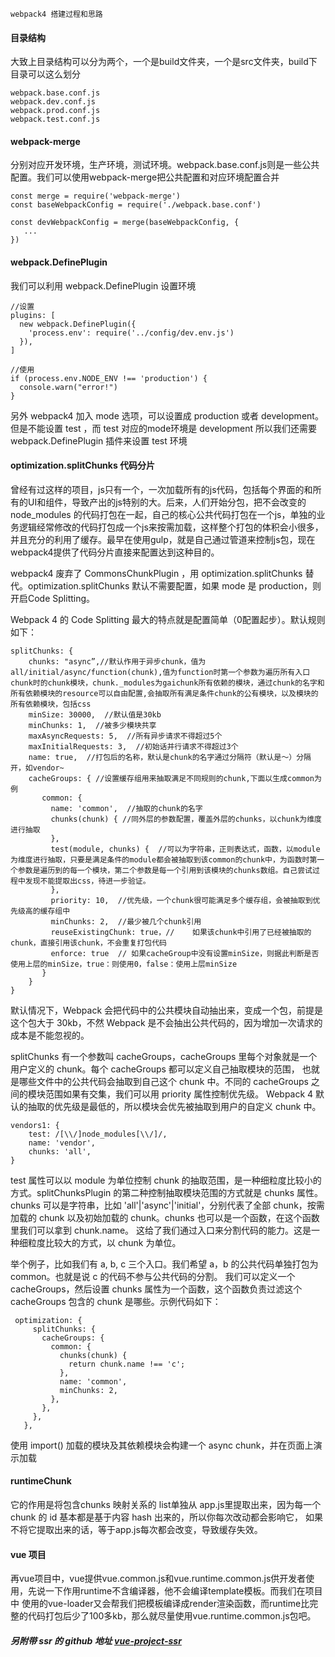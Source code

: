 
    webpack4 搭建过程和思路

#### 目录结构

 大致上目录结构可以分为两个，一个是build文件夹，一个是src文件夹，build下目录可以这么划分

    webpack.base.conf.js
    webpack.dev.conf.js
    webpack.prod.conf.js
    webpack.test.conf.js

#### webpack-merge

 分别对应开发环境，生产环境，测试环境。webpack.base.conf.js则是一些公共配置。我们可以使用webpack-merge把公共配置和对应环境配置合并

    const merge = require('webpack-merge')
    const baseWebpackConfig = require('./webpack.base.conf')

    const devWebpackConfig = merge(baseWebpackConfig, {
       ...
    })

#### webpack.DefinePlugin

 我们可以利用 webpack.DefinePlugin 设置环境

    //设置
    plugins: [
      new webpack.DefinePlugin({
        'process.env': require('../config/dev.env.js')
      }),
    ]

    //使用
    if (process.env.NODE_ENV !== 'production') {
      console.warn("error!")
    }

 另外 webpack4 加入 mode 选项，可以设置成 production 或者 development。但是不能设置 test ，而 test 对应的mode环境是 development
 所以我们还需要 webpack.DefinePlugin 插件来设置 test 环境

#### optimization.splitChunks 代码分片

 曾经有过这样的项目，js只有一个，一次加载所有的js代码，包括每个界面的和所有的UI和组件，导致产出的js特别的大。后来，人们开始分包，把不会改变的
 node_modules 的代码打包在一起，自己的核心公共代码打包在一个js，单独的业务逻辑经常修改的代码打包成一个js来按需加载，这样整个打包的体积会小很多，
 并且充分的利用了缓存。最早在使用gulp，就是自己通过管道来控制js包，现在webpack4提供了代码分片直接来配置达到这种目的。

 webpack4 废弃了 CommonsChunkPlugin ，用 optimization.splitChunks 替代。optimization.splitChunks 默认不需要配置，如果 mode 是
 production，则开启Code Splitting。

 Webpack 4 的 Code Splitting 最大的特点就是配置简单（0配置起步）。默认规则如下：

    splitChunks: {
        chunks: "async”,//默认作用于异步chunk，值为all/initial/async/function(chunk),值为function时第一个参数为遍历所有入口chunk时的chunk模块，chunk._modules为gaichunk所有依赖的模块，通过chunk的名字和所有依赖模块的resource可以自由配置,会抽取所有满足条件chunk的公有模块，以及模块的所有依赖模块，包括css
        minSize: 30000,  //默认值是30kb
        minChunks: 1,  //被多少模块共享
        maxAsyncRequests: 5,  //所有异步请求不得超过5个
        maxInitialRequests: 3,  //初始话并行请求不得超过3个
        name: true,  //打包后的名称，默认是chunk的名字通过分隔符（默认是～）分隔开，如vendor~
        cacheGroups: { //设置缓存组用来抽取满足不同规则的chunk,下面以生成common为例
           common: {
             name: 'common',  //抽取的chunk的名字
             chunks(chunk) { //同外层的参数配置，覆盖外层的chunks，以chunk为维度进行抽取
             },
             test(module, chunks) {  //可以为字符串，正则表达式，函数，以module为维度进行抽取，只要是满足条件的module都会被抽取到该common的chunk中，为函数时第一个参数是遍历到的每一个模块，第二个参数是每一个引用到该模块的chunks数组。自己尝试过程中发现不能提取出css，待进一步验证。
             },
             priority: 10,  //优先级，一个chunk很可能满足多个缓存组，会被抽取到优先级高的缓存组中
             minChunks: 2,  //最少被几个chunk引用
             reuseExistingChunk: true，//	如果该chunk中引用了已经被抽取的chunk，直接引用该chunk，不会重复打包代码
             enforce: true  // 如果cacheGroup中没有设置minSize，则据此判断是否使用上层的minSize，true：则使用0，false：使用上层minSize
           }
        }
    }

 默认情况下，Webpack 会把代码中的公共模块自动抽出来，变成一个包，前提是这个包大于 30kb，不然 Webpack 是不会抽出公共代码的，因为增加一次请求的成本是不能忽视的。

 splitChunks 有一个参数叫 cacheGroups，cacheGroups 里每个对象就是一个用户定义的 chunk。每个 cacheGroups 都可以定义自己抽取模块的范围，
 也就是哪些文件中的公共代码会抽取到自己这个 chunk 中。不同的 cacheGroups 之间的模块范围如果有交集，我们可以用 priority 属性控制优先级。
 Webpack 4 默认的抽取的优先级是最低的，所以模块会优先被抽取到用户的自定义 chunk 中。

    vendors1: {
        test: /[\\/]node_modules[\\/]/,
        name: 'vendor',
        chunks: 'all',
    }

 test 属性可以以 module 为单位控制 chunk 的抽取范围，是一种细粒度比较小的方式。splitChunksPlugin 的第二种控制抽取模块范围的方式就是 chunks 属性。
 chunks 可以是字符串，比如 'all'|'async'|'initial'，分别代表了全部 chunk，按需加载的 chunk 以及初始加载的 chunk。chunks 也可以是一个函数，在这个函数里我们可以拿到 chunk.name。
 这给了我们通过入口来分割代码的能力。这是一种细粒度比较大的方式，以 chunk 为单位。

 举个例子，比如我们有 a, b, c 三个入口。我们希望 a，b 的公共代码单独打包为 common。也就是说 c 的代码不参与公共代码的分割。
 我们可以定义一个 cacheGroups，然后设置 chunks 属性为一个函数，这个函数负责过滤这个 cacheGroups 包含的 chunk 是哪些。示例代码如下：

     optimization: {
         splitChunks: {
           cacheGroups: {
             common: {
               chunks(chunk) {
                 return chunk.name !== 'c';
               },
               name: 'common',
               minChunks: 2,
             },
           },
         },
       },

 使用 import() 加载的模块及其依赖模块会构建一个 async chunk，并在页面上演示加载

 #### runtimeChunk

 它的作用是将包含chunks 映射关系的 list单独从 app.js里提取出来，因为每一个 chunk 的 id 基本都是基于内容 hash 出来的，所以你每次改动都会影响它，
 如果不将它提取出来的话，等于app.js每次都会改变，导致缓存失效。

 #### vue 项目

 再vue项目中，vue提供vue.common.js和vue.runtime.common.js供开发者使用，先说一下作用runtime不含编译器，他不会编译template模板。而我们在项目中
 使用的vue-loader又会帮我们把模板编译成render渲染函数，而runtime比完整的代码打包后少了100多kb，那么就尽量使用vue.runtime.common.js包吧。

 ##### 另附带 ssr 的 github 地址 [vue-project-ssr](https://github.com/528066535/vue-project-ssr)
